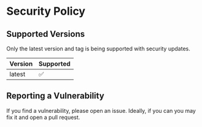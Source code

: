 # Security Policy

## Supported Versions

Only the latest version and tag is being supported with security updates.

| Version | Supported          |
| ------- | ------------------ |
| latest  | :white_check_mark: |

## Reporting a Vulnerability

If you find a vulnerability, please open an issue. Ideally, if you can you 
may fix it and open a pull request.
